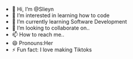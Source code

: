 - 👋 Hi, I’m @Slieyn
- 👀 I’m interested in learning how to code 
- 🌱 I’m currently learning Software Development
- 💞️ I’m looking to collaborate on..
- 📫 How to reach me..
- 😄 Pronouns:Her
- ⚡ Fun fact: I love making Tiktoks

<!---
Slieyn/Slieyn is a ✨ special ✨ repository because its `README.md` (this file) appears on your GitHub profile.
You can click the Preview link to take a look at your changes.
--->
